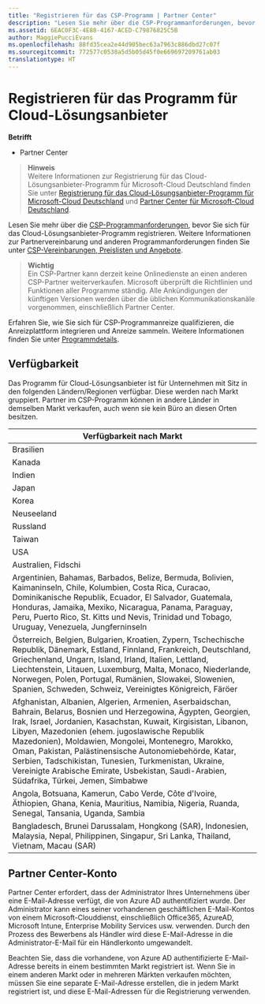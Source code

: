 ```yaml
---
title: "Registrieren für das CSP-Programm | Partner Center"
description: "Lesen Sie mehr über die CSP-Programmanforderungen, bevor Sie sich für das Cloud-Lösungsanbieter-Programm registrieren."
ms.assetid: 6EAC0F3C-4E88-4167-ACED-C79876825C5B
author: MaggiePucciEvans
ms.openlocfilehash: 88fd35cea2e44d905bec63a7963c886dbd27c07f
ms.sourcegitcommit: 772577c0538a5d5b05d45f0e669697209761ab03
translationtype: HT
---
```

# <a name="enroll-in-the-cloud-solution-provider-program"></a>Registrieren für das Programm für Cloud-Lösungsanbieter

**Betrifft**

-  Partner Center

>**Hinweis**<br>
Weitere Informationen zur Registrierung für das Cloud-Lösungsanbieter-Programm für Microsoft-Cloud Deutschland finden Sie unter [Registrierung für das Cloud-Lösungsanbieter-Programm für Microsoft-Cloud Deutschland](enroll-in-csp-for-microsoft-cloud-germany.md) und [Partner Center für Microsoft-Cloud Deutschland](partner-center-for-microsoft-cloud-germany.md).

Lesen Sie mehr über die [CSP-Programmanforderungen]( http://go.microsoft.com/fwlink/p/?LinkId=617116), bevor Sie sich für das Cloud-Lösungsanbieter-Programm registrieren. Weitere Informationen zur Partnervereinbarung und anderen Programmanforderungen finden Sie unter [CSP-Vereinbarungen, Preislisten und Angebote](csp-documents-and-learning-resources.md). 

>**Wichtig**<br>
Ein CSP-Partner kann derzeit keine Onlinedienste an einen anderen CSP-Partner weiterverkaufen. Microsoft überprüft die Richtlinien und Funktionen aller Programme ständig. Alle Ankündigungen der künftigen Versionen werden über die üblichen Kommunikationskanäle vorgenommen, einschließlich Partner Center.  

Erfahren Sie, wie Sie sich für CSP-Programmanreize qualifizieren, die Anreizplattform integrieren und Anreize sammeln. Weitere Informationen finden Sie unter [Programmdetails](https://go.microsoft.com/fwlink/?linkid=831533).

## <a href="" id="markets"></a>Verfügbarkeit


Das Programm für Cloud-Lösungsanbieter ist für Unternehmen mit Sitz in den folgenden Ländern/Regionen verfügbar. Diese werden nach Markt gruppiert. Partner im CSP-Programm können in andere Länder in demselben Markt verkaufen, auch wenn sie kein Büro an diesen Orten besitzen.

| Verfügbarkeit nach Markt                                                                                                                                                                                                                                                                                                                                                                                                                 |
|----------------------------------------------------------------------------------------------------------------------------------------------------------------------------------------------------------------------------------------------------------------------------------------------------------------------------------------------------------------------------------------------------------------------------------------|
| Brasilien                                                                                                                                                                                                                                                                                                                                                                                                                                 |
| Kanada                                                                                                                                                                                                                                                                                                                                                                                                                                 |
| Indien                                                                                                                                                                                                                                                                                                                                                                                                                                  |
| Japan                                                                                                                                                                                                                                                                                                                                                                                                                                  |
| Korea                                                                                                                                                                                                                                                                                                                                                                                                                                  |
| Neuseeland                                                                                                                                                                                                                                                                                                                                                                                                                            |
| Russland                                                                                                                                                                                                                                                                                                                                                                                                                                 |
| Taiwan                                                                                                                                                                                                                                                                                                                                                                                                                                 |
| USA                                                                                                                                                                                                                                                                                                                                                                                                                          |
| Australien, Fidschi                                                                                                                                                                                                                                                                                                                                                                                                                        |
| Argentinien, Bahamas, Barbados, Belize, Bermuda, Bolivien, Kaimaninseln, Chile, Kolumbien, Costa Rica, Curacao, Dominikanische Republik, Ecuador, El Salvador, Guatemala, Honduras, Jamaika, Mexiko, Nicaragua, Panama, Paraguay, Peru, Puerto Rico, St. Kitts und Nevis, Trinidad und Tobago, Uruguay, Venezuela, Jungferninseln                                                                                                           |
| Österreich, Belgien, Bulgarien, Kroatien, Zypern, Tschechische Republik, Dänemark, Estland, Finnland, Frankreich, Deutschland, Griechenland, Ungarn, Island, Irland, Italien, Lettland, Liechtenstein, Litauen, Luxemburg, Malta, Monaco, Niederlande, Norwegen, Polen, Portugal, Rumänien, Slowakei, Slowenien, Spanien, Schweden, Schweiz, Vereinigtes Königreich, Färöer                                                                                          |
| Afghanistan, Albanien, Algerien, Armenien, Aserbaidschan, Bahrain, Belarus, Bosnien und Herzegowina, Ägypten, Georgien, Irak, Israel, Jordanien, Kasachstan, Kuwait, Kirgisistan, Libanon, Libyen, Mazedonien (ehem. jugoslawische Republik Mazedonien), Moldawien, Mongolei, Montenegro, Marokko, Oman, Pakistan, Palästinensische Autonomiebehörde, Katar, Serbien, Tadschikistan, Tunesien, Turkmenistan, Ukraine, Vereinigte Arabische Emirate, Usbekistan, Saudi-Arabien, Südafrika, Türkei, Jemen, Simbabwe |
| Angola, Botsuana, Kamerun, Cabo Verde, Côte d'Ivoire, Äthiopien, Ghana, Kenia, Mauritius, Namibia, Nigeria, Ruanda, Senegal, Tansania, Uganda, Sambia                                                                                                                                                                                                                                                                                  |
| Bangladesch, Brunei Darussalam, Hongkong (SAR), Indonesien, Malaysia, Nepal, Philippinen, Singapur, Sri Lanka, Thailand, Vietnam, Macau (SAR)                                                                                                                                                                                                                                                                                              |

 

## <a name="partner-center-account"></a>Partner Center-Konto


Partner Center erfordert, dass der Administrator Ihres Unternehmens über eine E-Mail-Adresse verfügt, die von Azure AD authentifiziert wurde. Der Administrator kann eines seiner vorhandenen geschäftlichen E-Mail-Kontos von einem Microsoft-Clouddienst, einschließlich Office365, AzureAD, Microsoft Intune, Enterprise Mobility Services usw. verwenden. Durch den Prozess des Bewerbens als Händler wird diese E-Mail-Adresse in die Administrator-E-Mail für ein Händlerkonto umgewandelt.

Beachten Sie, dass die vorhandene, von Azure AD authentifizierte E-Mail-Adresse bereits in einem bestimmten Markt registriert ist. Wenn Sie in einem anderen Markt oder in mehreren Märkten verkaufen möchten, müssen Sie eine separate E-Mail-Adresse erstellen, die in jedem Markt registriert ist, und diese E-Mail-Adressen für die Registrierung verwenden.

 

 



